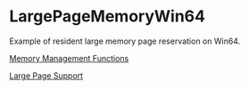 # LargePageMemoryWin64
Example of resident large memory page reservation on Win64.

[Memory Management Functions](https://learn.microsoft.com/en-us/windows/win32/memory/large-page-support)

[Large Page Support](https://learn.microsoft.com/en-us/windows/win32/memory/large-page-support)
